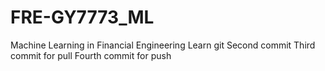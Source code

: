 # FRE-GY7773_ML
Machine Learning in Financial Engineering
Learn git
Second commit
Third commit for pull
Fourth commit for push